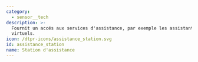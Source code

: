 ```yaml
---
category:
  - sensor__tech
description: >-
  Fournit un accés aux services d'assistance, par exemple les assistants
  virtuels.
icon: /dtpr-icons/assistance_station.svg
id: assistance_station
name: Station d'assistance
---
```


